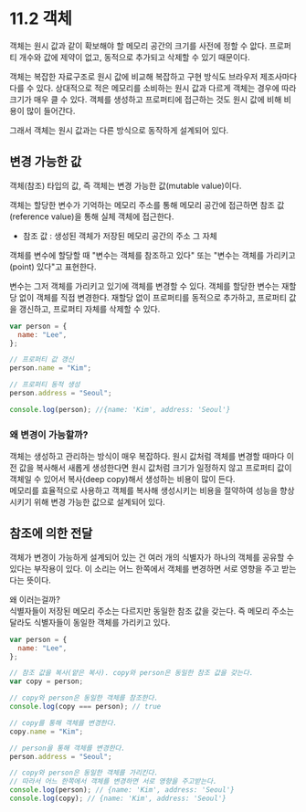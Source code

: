 # 11.2 객체

객체는 원시 값과 같이 확보해야 할 메모리 공간의 크기를 사전에 정할 수 앖다. 프로퍼티 개수와 값에 제약이 없고, 동적으로 추가되고 삭제할 수 있기 때문이다.

객체는 복잡한 자료구조로 원시 값에 비교해 복잡하고 구현 방식도 브라우저 제조사마다 다를 수 있다. 상대적으로 적은 메모리를 소비하는 원시 값과 다르게 객체는 경우에 따라 크기가 매우 클 수 있다. 객체를 생성하고 프로퍼티에 접근하는 것도 원시 값에 비해 비용이 많이 들어간다.

그래서 객체는 원시 값과는 다른 방식으로 동작하게 설계되어 있다.

## 변경 가능한 값

객체(참조) 타입의 값, 즉 객체는 변경 가능한 값(mutable value)이다.

객체는 할당한 변수가 기억하는 메모리 주소를 통해 메모리 공간에 접근하면 참조 값(reference value)을 통해 실체 객체에 접근한다.

- 참조 값 : 생성된 객체가 저장된 메모리 공간의 주소 그 자체

객체를 변수에 할당할 때 "변수는 객체를 참조하고 있다" 또는 "변수는 객체를 가리키고(point) 있다"고 표현한다.

변수는 그저 객체를 가리키고 있기에 객체를 변경할 수 있다. 객체를 할당한 변수는 재할당 없이 객체를 직접 변경한다. 재할당 없이 프로퍼티를 동적으로 추가하고, 프로퍼티 값을 갱신하고, 프로퍼티 자체를 삭제할 수 있다.

```js
var person = {
  name: "Lee",
};

// 프로퍼티 값 갱신
person.name = "Kim";

// 프로퍼티 동적 생성
person.address = "Seoul";

console.log(person); //{name: 'Kim', address: 'Seoul'}
```

### 왜 변경이 가능할까?

객체는 생성하고 관리하는 방식이 매우 복잡하다. 원시 값처럼 객체를 변경할 때마다 이전 값을 복사해서 새롭게 생성한다면 원시 값처럼 크기가 일정하지 않고 프로퍼티 값이 객체일 수 있어서 복사(deep copy)해서 생성하는 비용이 많이 든다.  
메모리를 효율적으로 사용하고 객체를 복사해 생성시키는 비용을 절약하여 성능을 향상시키기 위해 변경 가능한 값으로 설계되어 있다.

## 참조에 의한 전달

객체가 변경이 가능하게 설계되어 있는 건 여러 개의 식별자가 하나의 객체를 공유할 수 있다는 부작용이 있다. 이 소리는 어느 한쪽에서 객체를 변경하면 서로 영향을 주고 받는다는 뜻이다.

왜 이러는걸까?  
식별자들이 저장된 메모리 주소는 다르지만 동일한 참조 값을 갖는다. 즉 메모리 주소는 달라도 식별자들이 동일한 객체를 가리키고 있다.

```js
var person = {
  name: "Lee",
};

// 참조 값을 복사(얕은 복사). copy와 person은 동일한 참조 값을 갖는다.
var copy = person;

// copy와 person은 동일한 객체를 참조한다.
console.log(copy === person); // true

// copy를 통해 객체를 변경한다.
copy.name = "Kim";

// person을 통해 객체를 변경한다.
person.address = "Seoul";

// copy와 person은 동일한 객체를 가리킨다.
// 따라서 어느 한쪽에서 객체를 변경하면 서로 영향을 주고받는다.
console.log(person); // {name: 'Kim', address: 'Seoul'}
console.log(copy); // {name: 'Kim', address: 'Seoul'}
```
